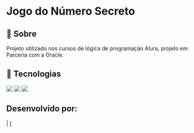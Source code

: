 <h1> Jogo do Número Secreto</h1>

<h2>📰 Sobre</h2>
<p>Projeto utilizado nos cursos de lógica de programação Alura, projeto em Parceria com a Oracle.</p>

## 🚀 Tecnologias
<div>
  <img src="https://img.shields.io/badge/HTML-239120?style=for-the-badge&logo=html5&logoColor=white">      
  <img src="https://img.shields.io/badge/CSS-4F28F5?&style=for-the-badge&logo=css3&logoColor=white">
  <img src="https://img.shields.io/badge/JavaScript-F7DF1E?style=for-the-badge&logo=javascript&logoColor=black">
  
</div>

## Desenvolvido por:

| [
